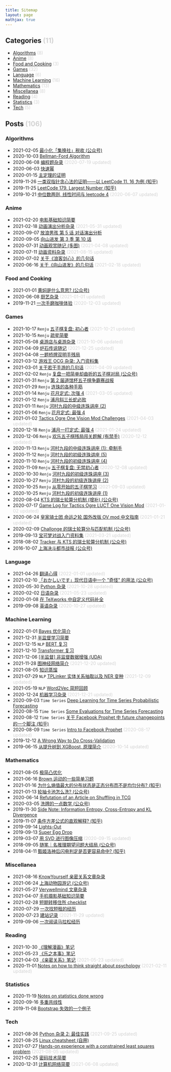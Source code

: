 ```yaml
---
title: Sitemap
layout: page
mathjax: true
---
```



## Categories  <font color="lightgrey">(11)</font>

- [Algorithms](https://shiina18.github.io/sitemap/#algorithms) <font color="lightgrey">(8)</font>
- [Anime](https://shiina18.github.io/sitemap/#anime) <font color="lightgrey">(8)</font>
- [Food and Cooking](https://shiina18.github.io/sitemap/#food-and-cooking) <font color="lightgrey">(3)</font>
- [Games](https://shiina18.github.io/sitemap/#games) <font color="lightgrey">(32)</font>
- [Language](https://shiina18.github.io/sitemap/#language) <font color="lightgrey">(6)</font>
- [Machine Learning](https://shiina18.github.io/sitemap/#machine-learning) <font color="lightgrey">(16)</font>
- [Mathematics](https://shiina18.github.io/sitemap/#mathematics) <font color="lightgrey">(13)</font>
- [Miscellanea](https://shiina18.github.io/sitemap/#miscellanea) <font color="lightgrey">(8)</font>
- [Reading](https://shiina18.github.io/sitemap/#reading) <font color="lightgrey">(4)</font>
- [Statistics](https://shiina18.github.io/sitemap/#statistics) <font color="lightgrey">(3)</font>
- [Tech](https://shiina18.github.io/sitemap/#tech) <font color="lightgrey">(5)</font>

## Posts <font color="lightgrey">(106)</font>


### Algorithms

- 2021-02-05 [最小化「集换社」税收 (公众号)](https://mp.weixin.qq.com/s/TKUS6IEiE-a1-kYuz1t1sw)
- 2020-10-03 [Bellman-Ford Algorithm](https://shiina18.github.io/algorithms/2020/10/03/bellman-ford)
- 2020-06-08 [编程题杂录](https://shiina18.github.io/algorithms/2020/06/08/coding-problems-misc) <font color="lightgrey">(2020-07-19 updated)</font>
- 2020-06-03 [快速幂](https://shiina18.github.io/algorithms/2020/06/03/fast-power)
- 2020-01-15 [主定理的证明](https://shiina18.github.io/algorithms/2020/01/15/master-theorem)
- 2019-11-26 [一类双指针贪心法的证明——以 LeetCode 11, 16 为例 (知乎)](https://zhuanlan.zhihu.com/p/93808593)
- 2019-11-25 [LeetCode 179. Largest Number (知乎)](https://zhuanlan.zhihu.com/p/93630049)
- 2019-10-21 [中位数两则, 线性时间与 leetcode 4](https://shiina18.github.io/algorithms/2019/10/21/median-of-medians) <font color="lightgrey">(2020-06-07 updated)</font>

### Anime

- 2021-02-20 [电影基础知识简要](https://shiina18.github.io/anime/2021/02/20/film-basic)
- 2021-02-18 [动画演出分析杂录](https://shiina18.github.io/anime/2021/02/18/ensyutsu-misc) <font color="lightgrey">(2021-05-31 updated)</font>
- 2020-09-07 [放浪男孩 第 5 话 对话演出分析](https://shiina18.github.io/anime/2020/09/07/houmu-e05)
- 2020-09-05 [向山进发 第 3 季 第 10 话](https://shiina18.github.io/anime/2020/09/05/yamasusu-se03ep10)
- 2020-07-31 [动画观赏随记 (多图)](https://shiina18.github.io/anime/2020/07/31/watching-anime) <font color="lightgrey">(2021-04-08 updated)</font>
- 2020-07-11 [动画资料杂录](https://shiina18.github.io/anime/2020/07/11/anime-misc) <font color="lightgrey">(2021-08-15 updated)</font>
- 2020-07-02 [关于《浪客剑心》的几句话](https://shiina18.github.io/anime/2020/07/02/about-kenshin)
- 2020-06-16 [关于《向山进发》的几句话](https://shiina18.github.io/anime/2020/06/16/about-yamasusu) <font color="lightgrey">(2021-02-18 updated)</font>

### Food and Cooking

- 2021-01-01 [黄焖是什么意思? (公众号)](https://mp.weixin.qq.com/s/LjsnO0a0Y-iZ4nFwPK20Lw)
- 2020-06-08 [厨艺杂录](https://shiina18.github.io/food%20and%20cooking/2020/06/08/cooking-misc) <font color="lightgrey">(2021-01-01 updated)</font>
- 2019-11-21 [一次手磨咖啡体验](https://shiina18.github.io/food%20and%20cooking/2019/11/21/brew-coffee) <font color="lightgrey">(2020-12-03 updated)</font>

### Games

- 2021-10-17 `Renju` [五子棋复盘: 初心者](https://shiina18.github.io/games/2021/10/17/renju-retro) <font color="lightgrey">(2021-10-21 updated)</font>
- 2021-10-15 `Renju` [疏星简要](https://shiina18.github.io/games/2021/10/15/sosei)
- 2021-05-08 [桌游店与桌游杂录](https://shiina18.github.io/games/2021/05/08/boardgames) <font color="lightgrey">(2021-10-06 updated)</font>
- 2021-04-09 [炉石传说随记](https://shiina18.github.io/games/2021/04/09/hearthstone) <font color="lightgrey">(2021-12-25 updated)</font>
- 2021-04-08 [一题桥牌双明手残局](https://shiina18.github.io/games/2021/04/08/bridge-end)
- 2021-03-12 [游戏王 OCG 杂录: 入门资料集](https://shiina18.github.io/games/2021/03/12/yugioh)
- 2021-03-01 [关于若干手游的几句话](https://shiina18.github.io/games/2021/03/01/mobile-games) <font color="lightgrey">(2021-04-09 updated)</font>
- 2021-02-02 `Renju` [复盘一把简单却曲折的五子棋对局 (公众号)](https://mp.weixin.qq.com/s/eu8Rvl4ca-T9UX129ND6wg)
- 2021-01-31 `Renju` [第 2 届道馆杯五子棋争霸赛战报](https://shiina18.github.io/games/2021/01/31/renju-contest)
- 2021-01-29 `Renju` [连珠的各种手筋](https://shiina18.github.io/games/2021/01/29/renju-tesuji)
- 2021-01-14 `Renju` [花月定式: 次强 4](https://shiina18.github.io/games/2021/01/14/kagetsu-2) <font color="lightgrey">(2021-03-05 updated)</font>
- 2021-01-12 `Renju` [浦月斜三长蛇必败](https://shiina18.github.io/games/2021/01/12/hogetsu-sureloss)
- 2021-01-11 `Renju` [河村九段的中级连珠讲座 (2)](https://shiina18.github.io/games/2021/01/11/renju-kouza-intermediate-2)
- 2021-01-06 `Renju` [花月定式: 最强 4](https://shiina18.github.io/games/2021/01/06/kagetsu-1)
- 2021-01-02 [Tactics Ogre One Vision Mod Challenges](https://shiina18.github.io/games/2021/01/02/to-challenges) <font color="lightgrey">(2021-04-03 updated)</font>
- 2020-12-18 `Renju` [浦月一打定式: 最强 4](https://shiina18.github.io/games/2020/12/18/hogetsu-1) <font color="lightgrey">(2021-01-24 updated)</font>
- 2020-12-06 `Renju` [欢乐五子棋残局闯关题解 (有禁手)](https://shiina18.github.io/games/2020/12/06/renju-solutions) <font color="lightgrey">(2020-12-12 updated)</font>
- 2020-11-13 `Renju` [河村九段的中级连珠讲座 (1): 牵制手](https://shiina18.github.io/games/2020/11/13/renju-kouza-intermediate)
- 2020-11-12 `Renju` [河村九段的初级连珠讲座 (5)](https://shiina18.github.io/games/2020/11/12/renju-kouza-beginner-5)
- 2020-11-10 `Renju` [河村九段的初级连珠讲座 (4)](https://shiina18.github.io/games/2020/11/10/renju-kouza-beginner-4)
- 2020-11-09 `Renju` [五子棋复盘: 无禁初心者](https://shiina18.github.io/games/2020/11/09/renju-review) <font color="lightgrey">(2020-12-08 updated)</font>
- 2020-10-30 `Renju` [河村九段的初级连珠讲座 (3)](https://shiina18.github.io/games/2020/10/30/renju-kouza-beginner-3)
- 2020-10-27 `Renju` [河村九段的初级连珠讲座 (2)](https://shiina18.github.io/games/2020/10/27/renju-kouza-beginner-2)
- 2020-10-25 `Renju` [从零开始的五子棋学习](https://shiina18.github.io/games/2020/10/25/renju-from-zero) <font color="lightgrey">(2021-09-03 updated)</font>
- 2020-10-25 `Renju` [河村九段的初级连珠讲座 (1)](https://shiina18.github.io/games/2020/10/25/renju-kouza-beginner)
- 2020-08-04 [KTS 的瑞士轮算分机制 (增补) (公众号)](https://mp.weixin.qq.com/s/jwZVkYOZNIgwzCDhb-qkdg)
- 2020-07-17 [Game Log for Tactics Ogre LUCT One Vision Mod](https://shiina18.github.io/games/2020/07/17/game-log-for-to-ov-mod) <font color="lightgrey">(2021-01-02 updated)</font>
- 2020-06-24 [皇家骑士团 命运之轮 国外改版 OV mod 中文指南](https://shiina18.github.io/games/2020/06/24/ov-guide) <font color="lightgrey">(2021-01-21 updated)</font>
- 2020-02-09 [Challonge 的瑞士轮算分与匹配机制 (公众号)](https://mp.weixin.qq.com/s/3b75Z2c3GC4bJWfmtWcS0g)
- 2019-09-13 [宝可梦对战入门资料集](https://shiina18.github.io/games/2019/09/13/pokemon-showdown) <font color="lightgrey">(2021-03-21 updated)</font>
- 2018-08-02 [Tracker 与 KTS 的瑞士轮算分机制 (公众号)](https://mp.weixin.qq.com/s/cSdJ78-maUl1m0w1lJUbmQ)
- 2016-10-07 [上海决斗都市战报 (公众号)](https://mp.weixin.qq.com/s/6s2fHirOwLGPozwh1Xsa4g)

### Language

- 2021-04-26 [翻译心得](https://shiina18.github.io/language/2021/04/26/translation) <font color="lightgrey">(2022-01-01 updated)</font>
- 2021-02-10 [「おかしいです」现代日语中一个 "奇怪" 的用法 (公众号)](https://mp.weixin.qq.com/s/8XRHmV6mt3deIWM1oRYZdg)
- 2020-05-30 [Python 杂录](https://shiina18.github.io/language/2020/05/30/python-misc) <font color="lightgrey">(2021-10-28 updated)</font>
- 2020-02-02 [日语杂录](https://shiina18.github.io/language/2020/02/02/japanese-misc) <font color="lightgrey">(2021-05-23 updated)</font>
- 2020-01-08 [在 TeXworks 中自定义代码补全](https://shiina18.github.io/language/2020/01/08/tex-autocompletion)
- 2019-09-08 [英语杂录](https://shiina18.github.io/language/2019/09/08/english-misc) <font color="lightgrey">(2020-10-27 updated)</font>

### Machine Learning

- 2022-01-01 [Bayes 优化简介](https://shiina18.github.io/machine%20learning/2022/01/01/bayesop)
- 2021-12-31 [半监督学习简要](https://shiina18.github.io/machine%20learning/2021/12/31/semi-supervised)
- 2021-12-15 `NLP` [BERT 复习](https://shiina18.github.io/machine%20learning/2021/12/15/bert)
- 2021-12-10 [Transformer 复习](https://shiina18.github.io/machine%20learning/2021/12/10/transformer)
- 2021-12-06 [[半监督] 非监督数据增强 (UDA)](https://shiina18.github.io/machine%20learning/2021/12/06/uda)
- 2021-11-28 [图神经网络简介](https://shiina18.github.io/machine%20learning/2021/11/28/gnn) <font color="lightgrey">(2021-12-20 updated)</font>
- 2021-08-05 [知识蒸馏](https://shiina18.github.io/machine%20learning/2021/08/05/knowledge-distill)
- 2021-07-29 `NLP` [TPLinker 实体关系抽取以及 NER 变种](https://shiina18.github.io/machine%20learning/2021/07/29/tplinker) <font color="lightgrey">(2021-12-09 updated)</font>
- 2021-05-19 `NLP` [Word2Vec 简短回顾](https://shiina18.github.io/machine%20learning/2021/05/19/w2v)
- 2020-12-24 [机器学习杂录](https://shiina18.github.io/machine%20learning/2020/12/24/ml-misc) <font color="lightgrey">(2021-12-21 updated)</font>
- 2020-09-03 `Time Series` [Deep Learning for Time Series Probabilistic Forecasting](https://shiina18.github.io/machine%20learning/2020/09/03/dl-ts)
- 2020-08-15 `Time Series` [Some Evaluations for Time Series Forecasting](https://shiina18.github.io/machine%20learning/2020/08/15/ts-evaluations)
- 2020-08-12 `Time Series` [关于 Facebook Prophet 中 future changepoints 的一个脚注 (知乎)](https://zhuanlan.zhihu.com/p/181708348)
- 2020-08-09 `Time Series` [Intro to Facebook Prophet](https://shiina18.github.io/machine%20learning/2020/08/09/facebook-prophet) <font color="lightgrey">(2020-08-17 updated)</font>
- 2019-12-12 [A Wrong Way to Do Cross-Validation](https://shiina18.github.io/machine%20learning/2019/12/12/wrong-cv)
- 2019-06-15 [从提升树到 XGBoost, 原理简介](https://shiina18.github.io/machine%20learning/2019/06/15/xgb) <font color="lightgrey">(2020-10-14 updated)</font>

### Mathematics

- 2021-08-05 [极简凸优化](https://shiina18.github.io/mathematics/2021/08/05/convex-optimization)
- 2021-06-16 [Brown 运动的一些简单习题](https://shiina18.github.io/mathematics/2021/06/16/bm-ex)
- 2021-01-16 [为什么熵值最大的分布状态是正态分布而不是均匀分布? (知乎)](https://www.zhihu.com/question/357032828/answer/907586249)
- 2021-01-13 [轮抽卡池怎么洗? (公众号)](https://mp.weixin.qq.com/s/8xsCp5IPisAD1qUPUr9IHA)
- 2020-06-14 [Refutation of an Article on Shuffling in TCG](https://shiina18.github.io/mathematics/2020/06/14/refutation-on-shuffling)
- 2020-03-05 [洗牌的一点数学 (公众号)](https://mp.weixin.qq.com/s/wQLWX7x9NFpVCK3Dk9u7Xw)
- 2019-11-30 [Side Note: Information Entropy, Cross-Entropy and KL Divergence](https://shiina18.github.io/mathematics/2019/11/30/entropy)
- 2019-11-07 [条件方差公式的直观解释? (知乎)](https://www.zhihu.com/question/38726155/answer/885319771)
- 2019-09-14 [Lights-Out](https://shiina18.github.io/mathematics/2019/09/14/lights-out)
- 2019-09-13 [Super Egg Drop](https://shiina18.github.io/mathematics/2019/09/13/super-egg-drop)
- 2019-03-07 [用 SVD 进行图像压缩](https://shiina18.github.io/mathematics/2019/03/07/svd) <font color="lightgrey">(2020-09-15 updated)</font>
- 2018-09-05 [随笔｜名推理期望问题大结局 (公众号)](https://mp.weixin.qq.com/s/wsTlzJGfTzERfFmkOhtemA)
- 2018-04-11 [甄姬洛神后闪电判定是否更容易命中? (知乎)](https://www.zhihu.com/question/270563020/answer/363874639)

### Miscellanea

- 2021-08-16 [KnowYourself 亲密关系文章杂录](https://shiina18.github.io/miscellanea/2021/08/16/knowyourself)
- 2021-06-24 [上海动物园游记 (公众号)](https://mp.weixin.qq.com/s/fJO61Rlpa48yWe1nb_l3Fw)
- 2021-05-27 [Verywellmind 文章杂录](https://shiina18.github.io/miscellanea/2021/05/27/verywellmind)
- 2021-04-07 [手机摄影基础知识简要](https://shiina18.github.io/miscellanea/2021/04/07/photography)
- 2021-02-28 [短期转移住所 checklist](https://shiina18.github.io/miscellanea/2021/02/28/travel-checklist)
- 2020-07-29 [一次找短租的经历](https://shiina18.github.io/miscellanea/2020/07/29/short-term-rent)
- 2020-07-23 [建站记录](https://shiina18.github.io/miscellanea/2020/07/23/site-building) <font color="lightgrey">(2021-11-29 updated)</font>
- 2019-09-06 [一次阅读马拉松经历](https://shiina18.github.io/miscellanea/2019/09/06/reading-marathon)

### Reading

- 2021-10-30 [《理解漫画》笔记](https://shiina18.github.io/reading/2021/10/30/notes-comics)
- 2021-05-23 [《乐之本事》笔记](https://shiina18.github.io/reading/2021/05/23/notes-classic)
- 2021-04-03 [《亲密关系》笔记](https://shiina18.github.io/reading/2021/04/03/notes-intimate) <font color="lightgrey">(2021-05-23 updated)</font>
- 2020-11-01 [Notes on how to think straight about psychology](https://shiina18.github.io/reading/2020/11/01/notes-on-psychology) <font color="lightgrey">(2021-02-11 updated)</font>

### Statistics

- 2020-11-19 [Notes on statistics done wrong](https://shiina18.github.io/statistics/2020/11/19/wrong-stats)
- 2020-09-16 [多重共线性](https://shiina18.github.io/statistics/2020/09/16/multicollinearity)
- 2019-11-08 [Bootstrap 失效的一个例子](https://shiina18.github.io/statistics/2019/11/08/bootstrap-fail)

### Tech

- 2021-08-26 [Python 杂录 2: 最佳实践](https://shiina18.github.io/tech/2021/08/26/python-misc-2) <font color="lightgrey">(2021-09-25 updated)</font>
- 2021-08-25 [Linux cheatsheet (自用)](https://shiina18.github.io/tech/2021/08/25/linux-cheatsheet)
- 2021-07-27 [Hands-on experience with a constrained least squares problem](https://shiina18.github.io/tech/2021/07/27/constrained-least-squares) <font color="lightgrey">(2021-08-05 updated)</font>
- 2021-02-25 [密码技术简要](https://shiina18.github.io/tech/2021/02/25/cryptology)
- 2020-12-31 [计算机网络简要](https://shiina18.github.io/tech/2020/12/31/computer-networks) <font color="lightgrey">(2021-06-08 updated)</font>
